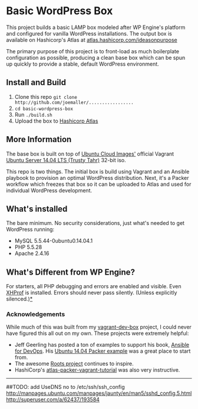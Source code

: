 
# Basic WordPress Box

This project builds a basic LAMP box modeled after WP Engine's platform and configured for vanilla WordPress installations. The output box is available on Hashicorp's Atlas at [atlas.hashicorp.com/ideasonpurpose](https://atlas.hashicorp.com/ideasonpurpose)

The primary purpose of this project is to front-load as much boilerplate configuration as possible, producing a clean base box which can be spun up quickly to provide a stable, default WordPress environment. 


## Install and Build

1. Clone this repo `git clone http://github.com/joemaller/.................`
2. `cd basic-wordpress-box`
3. Run `./build.sh`
4. Upload the box to [Hashicorp Atlas](https://atlas.hashicorp.com/help/vagrant/boxes/create)


## More Information
The base box is built on top of [Ubuntu Cloud Images'](http://cloud-images.ubuntu.com) official Vagrant [Ubuntu Server 14.04 LTS (Trusty Tahr)](http://cloud-images.ubuntu.com/vagrant/trusty/current/) 32-bit iso. 


This repo is two things. The initial box is build using Vagrant and an Ansible playbook to provision an optimal WordPress distribution. Next, it's a Packer workflow which freezes that box so it can be uploaded to Atlas and used for individual WordPress development.

## What's installed
The bare minimum. No security considerations, just what's needed to get WordPress running:

* MySQL 5.5.44-0ubuntu0.14.04.1
* PHP 5.5.28
* Apache 2.4.16

## What's Different from WP Engine?

For starters, all PHP debugging and errors are enabled and visible. Even [XHProf](http://php.net/xhprof) is installed. Errors should never pass silently.
(Unless explicitly silenced.)[*](https://www.python.org/dev/peps/pep-0020/) 


### Acknowledgements

While much of this was built from my [vagrant-dev-box](https://github.com/joemaller/vagrant-dev-box) project, I could never have figured this all out on my own. These projects were extremely helpful:

* Jeff Geerling has posted a ton of examples to support his book, [Ansible for DevOps](https://leanpub.com/ansible-for-devops). His [Ubuntu 14.04 Packer example](https://github.com/geerlingguy/packer-ubuntu-1404) was a great place to start from.
* The awesome [Roots project](http://roots.io) continues to inspire.
* HashiCorp's [atlas-packer-vagrant-tutorial](https://github.com/hashicorp/atlas-packer-vagrant-tutorial)  was also very instructive. 


---

##TODO: 
add UseDNS no to /etc/ssh/ssh_config
http://manpages.ubuntu.com/manpages/jaunty/en/man5/sshd_config.5.html
http://superuser.com/a/62437/193584